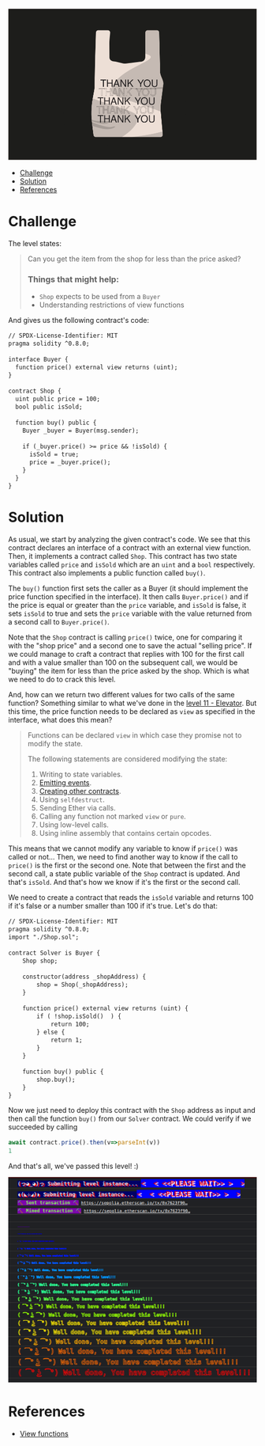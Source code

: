 ![Shop](/assets/img/BigLevel21.svg)

- [Challenge](#challenge)
- [Solution](#solution)
- [References](#references)
   
# Challenge

The level states:

> Сan you get the item from the shop for less than the price asked?
> 
> ### **Things that might help:**
> 
> - `Shop` expects to be used from a `Buyer`
> - Understanding restrictions of view functions

And gives us the following contract's code:

```solidity
// SPDX-License-Identifier: MIT
pragma solidity ^0.8.0;

interface Buyer {
  function price() external view returns (uint);
}

contract Shop {
  uint public price = 100;
  bool public isSold;

  function buy() public {
    Buyer _buyer = Buyer(msg.sender);

    if (_buyer.price() >= price && !isSold) {
      isSold = true;
      price = _buyer.price();
    }
  }
}
```

# Solution

As usual, we start by analyzing the given contract's code. We see that this contract declares an interface of a contract with an external view function. Then, it implements a contract called `Shop`. This contract has two state variables called `price` and `isSold` which are an `uint` and a `bool` respectively. This contract also implements a public function called `buy()`. 

The `buy()` function first sets the caller as a Buyer (it should implement the price function specified in the interface). It then calls `Buyer.price()` and if the price is equal or greater than the `price` variable, and `isSold` is false, it sets `isSold` to true and sets the `price` variable with the value returned from a second call to `Buyer.price()`.

Note that the `Shop` contract is calling `price()` twice, one for comparing it with the "shop price" and a second one to save the actual "selling price". If we could manage to craft a contract that replies with 100 for the first call and with a value smaller than 100 on the subsequent call, we would be "buying" the item for less than the price asked by the shop. Which is what we need to do to crack this level.

And, how can we return two different values for two calls of the same function? Something similar to what we've done in the [level 11 - Elevator](/2023-07-14-ethernaut-11-elevator-writeup/). But this time, the price function needs to be declared as `view` as specified in the interface, what does this mean?

> Functions can be declared `view` in which case they promise not to modify the state.
> 
> The following statements are considered modifying the state:
> 1. Writing to state variables.
> 2. [Emitting events](https://docs.soliditylang.org/en/v0.8.15/contracts.html#events).
> 3. [Creating other contracts](https://docs.soliditylang.org/en/v0.8.15/control-structures.html#creating-contracts).
> 4. Using `selfdestruct`.
> 5. Sending Ether via calls.
> 6. Calling any function not marked `view` or `pure`.
> 7. Using low-level calls.
> 8. Using inline assembly that contains certain opcodes.

This means that we cannot modify any variable to know if `price()` was called or not... Then, we need to find another way to know if the call to `price()` is the first or the second one. Note that between the first and the second call, a state public variable of the `Shop` contract is updated. And that's `isSold`. And that's how we know if it's the first or the second call.

We need to create a contract that reads the `isSold` variable and returns 100 if it's false or a number smaller than 100 if it's true. Let's do that:

```solidity
// SPDX-License-Identifier: MIT
pragma solidity ^0.8.0;
import "./Shop.sol";

contract Solver is Buyer {
    Shop shop;

    constructor(address _shopAddress) {
        shop = Shop(_shopAddress);
    }

    function price() external view returns (uint) {
        if ( !shop.isSold()  ) {
            return 100;
        } else {
            return 1;
        }
    }

    function buy() public {
        shop.buy();
    }
}
```

Now we just need to deploy this contract with the `Shop` address as input and then call the function `buy()` from our `Solver` contract. We could verify if we succeeded by calling 

```javascript
await contract.price().then(v=>parseInt(v))
1
```

And that's all, we've passed this level! :)

![Well done](/assets/img/ethernaut_solved.png)

# References

- [View functions](https://docs.soliditylang.org/en/v0.8.15/contracts.html#view-functions)